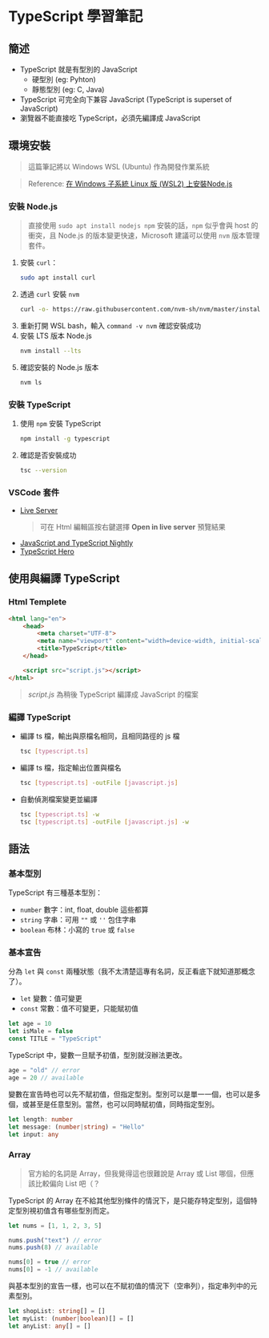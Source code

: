 # TypeScript 學習筆記

## 簡述

- TypeScript 就是有型別的 JavaScript
    - 硬型別 (eg: Pyhton)
    - 靜態型別 (eg: C, Java)
- TypeScript 可完全向下兼容 JavaScript (TypeScript is superset of JavaScript)
- 瀏覽器不能直接吃 TypeScript，必須先編譯成 JavaScript

## 環境安裝

> 這篇筆記將以 Windows WSL (Ubuntu) 作為開發作業系統

> Reference: [在 Windows 子系統 Linux 版 (WSL2) 上安裝Node.js](https://learn.microsoft.com/zh-tw/windows/dev-environment/javascript/nodejs-on-wsl)

### 安裝 Node.js

> 直接使用 `sudo apt install nodejs npm` 安裝的話，`npm` 似乎會與 host 的衝突，且 Node.js 的版本變更快速，Microsoft 建議可以使用 `nvm` 版本管理套件。

1. 安裝 `curl`：
   ```bash
   sudo apt install curl
   ```
2. 透過 `curl` 安裝 `nvm`
   ```bash
   curl -o- https://raw.githubusercontent.com/nvm-sh/nvm/master/install.sh | bash
   ```
3. 重新打開 WSL bash，輸入 `command -v nvm` 確認安裝成功
4. 安裝 LTS 版本 Node.js
   ```bash
   nvm install --lts
   ```
5. 確認安裝的 Node.js 版本
   ```bash
   nvm ls
   ```

### 安裝 TypeScript

1. 使用 `npm` 安裝 TypeScript
   ```bash
   npm install -g typescript
   ```
2. 確認是否安裝成功
   ```bash
   tsc --version
   ```
   
### VSCode 套件

- [Live Server](https://marketplace.visualstudio.com/items?itemName=ritwickdey.LiveServer)
  > 可在 Html 編輯區按右鍵選擇 **Open in live server** 預覽結果
- [JavaScript and TypeScript Nightly](https://marketplace.visualstudio.com/items?itemName=ms-vscode.vscode-typescript-next)
- [TypeScript Hero](https://marketplace.visualstudio.com/items?itemName=rbbit.typescript-hero)


## 使用與編譯 TypeScript

### Html Templete

```html
<html lang="en">
    <head>
        <meta charset="UTF-8">
        <meta name="viewport" content="width=device-width, initial-scale=1.0">
        <title>TypeScript</title>
    </head>

    <script src="script.js"></script>
</html>
```

> *script.js* 為稍後 TypeScript 編譯成 JavaScript 的檔案

### 編譯 TypeScript

- 編譯 ts 檔，輸出與原檔名相同，且相同路徑的 js 檔
  ```bash
  tsc [typescript.ts]
  ```
- 編譯 ts 檔，指定輸出位置與檔名
  ```bash
  tsc [typescript.ts] -outFile [javascript.js]
  ```
- 自動偵測檔案變更並編譯
  ```bash
  tsc [typescript.ts] -w
  tsc [typescript.ts] -outFile [javascript.js] -w
  ```
  
## 語法

### 基本型別

TypeScript 有三種基本型別：

- `number` 數字：int, float, double 這些都算
- `string` 字串：可用 `""` 或 `''` 包住字串
- `boolean` 布林：小寫的 `true` 或 `false`

### 基本宣告

分為 `let` 與 `const` 兩種狀態（我不太清楚這專有名詞，反正看底下就知道那概念了）。

- `let` 變數：值可變更
- `const` 常數：值不可變更，只能賦初值

```typescript
let age = 10
let isMale = false
const TITLE = "TypeScript"
```

TypeScript 中，變數一旦賦予初值，型別就沒辦法更改。

```typescript
age = "old" // error
age = 20 // available
```

變數在宣告時也可以先不賦初值，但指定型別。型別可以是單一一個，也可以是多個，或甚至是任意型別。當然，也可以同時賦初值，同時指定型別。

```typescript
let length: number
let message: (number|string) = "Hello"
let input: any
```

### Array

> 官方給的名詞是 Array，但我覺得這也很難說是 Array 或 List 哪個，但應該比較偏向 List 吧（？

TypeScript 的 Array 在不給其他型別條件的情況下，是只能存特定型別，這個特定型別視初值含有哪些型別而定。

```typescript
let nums = [1, 1, 2, 3, 5]

nums.push("text") // error
nums.push(8) // available

nums[0] = true // error
nums[0] = -1 // available
```

與基本型別的宣告一樣，也可以在不賦初值的情況下（空串列），指定串列中的元素型別。

```typescript
let shopList: string[] = []
let myList: (number|boolean)[] = []
let anyList: any[] = []
```

